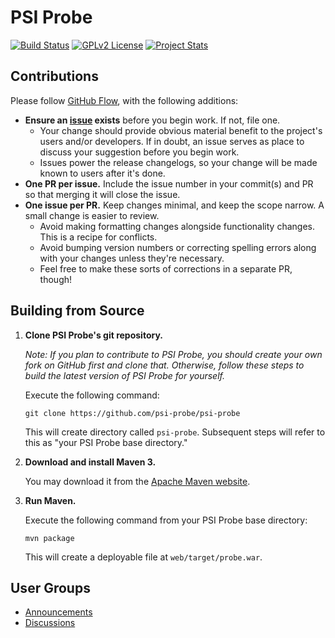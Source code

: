 # PSI Probe

[![Build Status](https://travis-ci.org/psi-probe/psi-probe.svg?branch=master)](https://travis-ci.org/psi-probe/psi-probe)
[![GPLv2 License](http://img.shields.io/badge/license-GPLv2-green.svg)](http://www.gnu.org/licenses/old-licenses/gpl-2.0.html)
[![Project Stats](https://www.openhub.net/p/psi-probe/widgets/project_thin_badge.gif)](https://www.openhub.net/p/psi-probe)

## Contributions ##

Please follow [GitHub Flow](https://guides.github.com/introduction/flow/), with the following additions:

*	**Ensure an [issue](//github.com/psi-probe/psi-probe/issues) exists** before you begin work. If not, file one.
	*	Your change should provide obvious material benefit to the project's users and/or developers. If in doubt, an issue serves as place to discuss your suggestion before you begin work.
	*	Issues power the release changelogs, so your change will be made known to users after it's done.
*	**One PR per issue.** Include the issue number in your commit(s) and PR so that merging it will close the issue.
*	**One issue per PR.** Keep changes minimal, and keep the scope narrow. A small change is easier to review.
	*	Avoid making formatting changes alongside functionality changes. This is a recipe for conflicts.
	*	Avoid bumping version numbers or correcting spelling errors along with your changes unless they're necessary.
	*	Feel free to make these sorts of corrections in a separate PR, though!

## Building from Source ##

1.	**Clone PSI Probe's git repository.**

	*Note: If you plan to contribute to PSI Probe, you should create your own fork on GitHub first and clone that.  Otherwise, follow these steps to build the latest version of PSI Probe for yourself.*

	Execute the following command:

		git clone https://github.com/psi-probe/psi-probe

	This will create directory called `psi-probe`. Subsequent steps will refer to this as "your PSI Probe base directory."

2.	**Download and install Maven 3.**

	You may download it from the [Apache Maven website](http://maven.apache.org/download.cgi).

3.	**Run Maven.**

	Execute the following command from your PSI Probe base directory:

		mvn package

	This will create a deployable file at `web/target/probe.war`.

## User Groups

* [Announcements](http://groups.google.com/group/psi-probe/)
* [Discussions](http://groups.google.com/group/psi-probe-discuss/)
